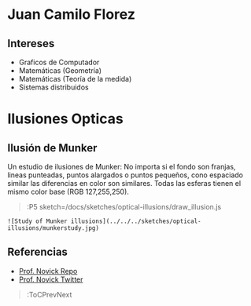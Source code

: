 # Juan Camilo Florez

## Intereses
- Graficos de Computador
- Matemáticas (Geometría)
- Matemáticas (Teoría de la medida)
- Sistemas distribuidos

# Ilusiones Opticas
## Ilusión de Munker
Un estudio de ilusiones de Munker: No importa si el fondo son franjas, lineas punteadas, puntos alargados o puntos pequeños, cono espaciado similar las diferencias en color son similares. Todas las esferas tienen el mismo color base (RGB 127,255,250).

> :P5 sketch=/docs/sketches/optical-illusions/draw_illusion.js

~~~
![Study of Munker illusions](../../../sketches/optical-illusions/munkerstudy.jpg)
~~~


## Referencias
- [Prof. Novick Repo](https://www.dropbox.com/sh/oi9wdd0uc5uc700/AAAXFo4uWPG6ZEygQ5GY50tma?dl=0.)
- [Prof. Novick Twitter](https://twitter.com/NovickProf/status/1125103219540099072?ref_src=twsrc%5Etfw%7Ctwcamp%5Etweetembed%7Ctwterm%5E1125103219540099072%7Ctwgr%5E%7Ctwcon%5Es1_&ref_url=http%3A%2F%2Fwww.psy.ritsumei.ac.jp%2Fakitaoka%2Ffriends11e.html)



> :ToCPrevNext